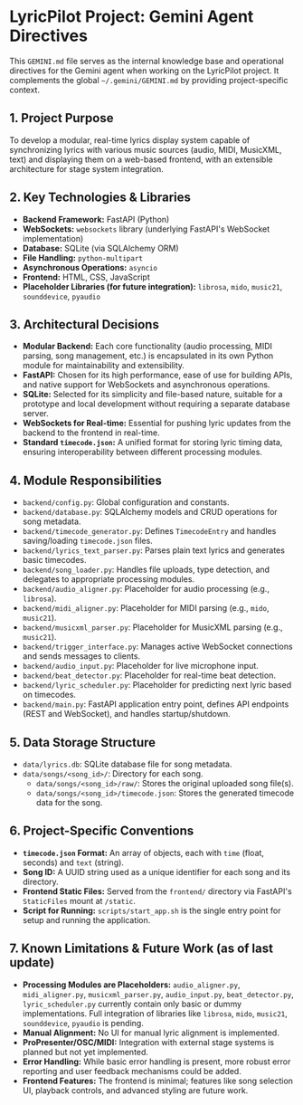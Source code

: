 # LyricPilot Project: Gemini Agent Directives

This `GEMINI.md` file serves as the internal knowledge base and operational directives for the Gemini agent when working on the LyricPilot project. It complements the global `~/.gemini/GEMINI.md` by providing project-specific context.

## 1. Project Purpose

To develop a modular, real-time lyrics display system capable of synchronizing lyrics with various music sources (audio, MIDI, MusicXML, text) and displaying them on a web-based frontend, with an extensible architecture for stage system integration.

## 2. Key Technologies & Libraries

-   **Backend Framework:** FastAPI (Python)
-   **WebSockets:** `websockets` library (underlying FastAPI's WebSocket implementation)
-   **Database:** SQLite (via SQLAlchemy ORM)
-   **File Handling:** `python-multipart`
-   **Asynchronous Operations:** `asyncio`
-   **Frontend:** HTML, CSS, JavaScript
-   **Placeholder Libraries (for future integration):** `librosa`, `mido`, `music21`, `sounddevice`, `pyaudio`

## 3. Architectural Decisions

-   **Modular Backend:** Each core functionality (audio processing, MIDI parsing, song management, etc.) is encapsulated in its own Python module for maintainability and extensibility.
-   **FastAPI:** Chosen for its high performance, ease of use for building APIs, and native support for WebSockets and asynchronous operations.
-   **SQLite:** Selected for its simplicity and file-based nature, suitable for a prototype and local development without requiring a separate database server.
-   **WebSockets for Real-time:** Essential for pushing lyric updates from the backend to the frontend in real-time.
-   **Standard `timecode.json`:** A unified format for storing lyric timing data, ensuring interoperability between different processing modules.

## 4. Module Responsibilities

-   `backend/config.py`: Global configuration and constants.
-   `backend/database.py`: SQLAlchemy models and CRUD operations for song metadata.
-   `backend/timecode_generator.py`: Defines `TimecodeEntry` and handles saving/loading `timecode.json` files.
-   `backend/lyrics_text_parser.py`: Parses plain text lyrics and generates basic timecodes.
-   `backend/song_loader.py`: Handles file uploads, type detection, and delegates to appropriate processing modules.
-   `backend/audio_aligner.py`: Placeholder for audio processing (e.g., `librosa`).
-   `backend/midi_aligner.py`: Placeholder for MIDI parsing (e.g., `mido`, `music21`).
-   `backend/musicxml_parser.py`: Placeholder for MusicXML parsing (e.g., `music21`).
-   `backend/trigger_interface.py`: Manages active WebSocket connections and sends messages to clients.
-   `backend/audio_input.py`: Placeholder for live microphone input.
-   `backend/beat_detector.py`: Placeholder for real-time beat detection.
-   `backend/lyric_scheduler.py`: Placeholder for predicting next lyric based on timecodes.
-   `backend/main.py`: FastAPI application entry point, defines API endpoints (REST and WebSocket), and handles startup/shutdown.

## 5. Data Storage Structure

-   `data/lyrics.db`: SQLite database file for song metadata.
-   `data/songs/<song_id>/`: Directory for each song.
    -   `data/songs/<song_id>/raw/`: Stores the original uploaded song file(s).
    -   `data/songs/<song_id>/timecode.json`: Stores the generated timecode data for the song.

## 6. Project-Specific Conventions

-   **`timecode.json` Format:** An array of objects, each with `time` (float, seconds) and `text` (string).
-   **Song ID:** A UUID string used as a unique identifier for each song and its directory.
-   **Frontend Static Files:** Served from the `frontend/` directory via FastAPI's `StaticFiles` mount at `/static`.
-   **Script for Running:** `scripts/start_app.sh` is the single entry point for setup and running the application.

## 7. Known Limitations & Future Work (as of last update)

-   **Processing Modules are Placeholders:** `audio_aligner.py`, `midi_aligner.py`, `musicxml_parser.py`, `audio_input.py`, `beat_detector.py`, `lyric_scheduler.py` currently contain only basic or dummy implementations. Full integration of libraries like `librosa`, `mido`, `music21`, `sounddevice`, `pyaudio` is pending.
-   **Manual Alignment:** No UI for manual lyric alignment is implemented.
-   **ProPresenter/OSC/MIDI:** Integration with external stage systems is planned but not yet implemented.
-   **Error Handling:** While basic error handling is present, more robust error reporting and user feedback mechanisms could be added.
-   **Frontend Features:** The frontend is minimal; features like song selection UI, playback controls, and advanced styling are future work.
